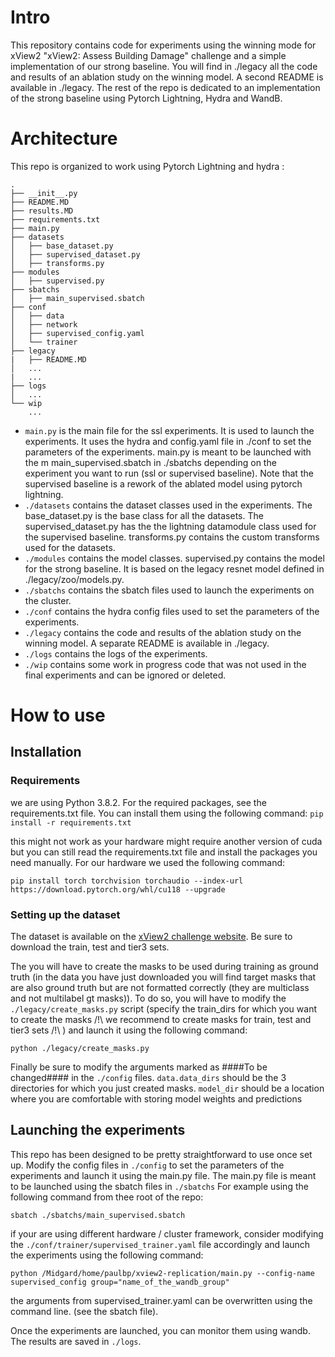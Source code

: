 # Intro
This repository contains code for experiments using the winning mode for xView2  "xView2: Assess Building Damage" challenge and a simple implementation of our strong baseline. 
You will find in ./legacy all the code and results of an ablation study on the winning model. A second README is available in ./legacy. The rest of the repo is dedicated to an implementation of the strong baseline using Pytorch Lightning, Hydra and WandB.

# Architecture
This repo is organized to work using Pytorch Lightning and hydra :
```
.
├── __init__.py
├── README.MD
├── results.MD
├── requirements.txt
├── main.py
├── datasets
│   ├── base_dataset.py
│   ├── supervised_dataset.py
│   ├── transforms.py
├── modules
│   ├── supervised.py
├── sbatchs
│   ├── main_supervised.sbatch
├── conf
│   ├── data
│   ├── network
│   ├── supervised_config.yaml
│   └── trainer
├── legacy
|   ├── README.MD
│   ...
|   ...
├── logs
│   ...
└── wip
    ...
```

- `main.py` is the main file for the ssl experiments. It is used to launch the experiments. It uses the hydra and config.yaml file in ./conf to set the parameters of the experiments. main.py is meant to be launched with the m main_supervised.sbatch in ./sbatchs depending on the experiment you want to run (ssl or supervised baseline). Note that the supervised baseline is a rework of the ablated model using pytorch lightning.
- `./datasets` contains the dataset classes used in the experiments. The base_dataset.py is the base class for all the datasets. The supervised_dataset.py has the  the lightning datamodule class used for the supervised baseline. transforms.py contains the custom transforms used for the datasets.
- `./modules` contains the model classes. supervised.py contains the model for the strong baseline. It is based on the legacy resnet model defined in ./legacy/zoo/models.py.
- `./sbatchs` contains the sbatch files used to launch the experiments on the cluster.
- `./conf` contains the hydra config files used to set the parameters of the experiments.
- `./legacy` contains the code and results of the ablation study on the winning model. A separate README is available in ./legacy.
- `./logs` contains the logs of the experiments.
- `./wip` contains some work in progress code that was not used in the final experiments and can be ignored or deleted.


# How to use
## Installation
### Requirements
we are using Python 3.8.2. For the required packages, see the requirements.txt file. You can install them using the following command:
```pip install -r requirements.txt```

this might not work as your hardware might require another version of cuda but you can still read the requirements.txt file and install the packages you need manually. For our hardware we used the following command:

```pip install torch torchvision torchaudio --index-url https://download.pytorch.org/whl/cu118 --upgrade```
### Setting up the dataset

The dataset is available on the [xView2 challenge website](https://xview2.org/). Be sure to download the train, test and tier3 sets.

The you will have to create the masks to be used during training as ground truth (in the data you have just downloaded you will find target masks that are also ground truth but are not formatted correctly (they are multiclass and not multilabel gt masks)). To do so, you will have to modify the `./legacy/create_masks.py` script (specify the train_dirs for which you want to create the masks /!\ we recommend to create masks for train, test and tier3 sets /!\ ) and launch it using the following command:

```python ./legacy/create_masks.py```

Finally be sure to modify the arguments marked as ####To be changed#### in the `./config` files. `data.data_dirs` should be the 3 directories for which you just created masks. `model_dir` should be a location where you are comfortable with storing model weights and predictions


## Launching the experiments 

This repo has been designed to be pretty straightforward to use once set up. Modify the config files in `./config` to set the parameters of the experiments and launch it using the main.py file. The main.py file is meant to be launched using the sbatch files in `./sbatchs` For example using the following command from thee root of the repo:

```sbatch ./sbatchs/main_supervised.sbatch ```

if your are using different hardware / cluster framework, consider modifying the `./conf/trainer/supervised_trainer.yaml` file accordingly and launch the experiments using the following command:

```python /Midgard/home/paulbp/xview2-replication/main.py --config-name supervised_config group="name_of_the_wandb_group"```

the arguments from supervised_trainer.yaml can be overwritten using the command line. (see the sbatch file).

Once the experiments are launched, you can monitor them using wandb. The results are saved in `./logs`.
